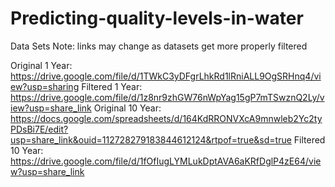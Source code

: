 # Predicting-quality-levels-in-water
Data Sets
Note: links may change as datasets get more properly filtered

Original 1 Year: https://drive.google.com/file/d/1TWkC3yDFgrLhkRd1lRniALL9OgSRHnq4/view?usp=sharing
Filtered 1 Year: https://drive.google.com/file/d/1z8nr9zhGW76nWpYag15gP7mTSwznQ2Ly/view?usp=share_link
Original 10 Year: https://docs.google.com/spreadsheets/d/164KdRRONVXcA9mnwleb2Yc2tyPDsBi7E/edit?usp=share_link&ouid=112728279183844612124&rtpof=true&sd=true
Filtered 10 Year: https://drive.google.com/file/d/1fOfIugLYMLukDptAVA6aKRfDglP4zE64/view?usp=share_link
